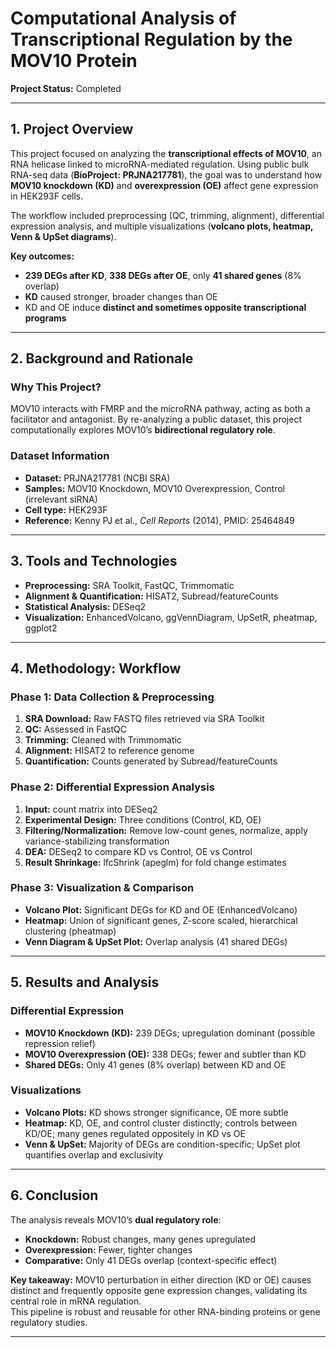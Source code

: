 # Computational Analysis of Transcriptional Regulation by the MOV10 Protein
**Project Status:** Completed

---

## 1. Project Overview

This project focused on analyzing the **transcriptional effects of MOV10**, an RNA helicase linked to microRNA-mediated regulation. Using public bulk RNA-seq data (**BioProject: PRJNA217781**), the goal was to understand how **MOV10 knockdown (KD)** and **overexpression (OE)** affect gene expression in HEK293F cells.

The workflow included preprocessing (QC, trimming, alignment), differential expression analysis, and multiple visualizations (**volcano plots, heatmap, Venn & UpSet diagrams**).

**Key outcomes:**
- **239 DEGs after KD**, **338 DEGs after OE**, only **41 shared genes** (8% overlap)
- **KD** caused stronger, broader changes than OE
- KD and OE induce **distinct and sometimes opposite transcriptional programs**

---

## 2. Background and Rationale

### Why This Project?

MOV10 interacts with FMRP and the microRNA pathway, acting as both a facilitator and antagonist. By re-analyzing a public dataset, this project computationally explores MOV10’s **bidirectional regulatory role**.

### Dataset Information

- **Dataset:** PRJNA217781 (NCBI SRA)
- **Samples:** MOV10 Knockdown, MOV10 Overexpression, Control (irrelevant siRNA)
- **Cell type:** HEK293F
- **Reference:** Kenny PJ et al., *Cell Reports* (2014), PMID: 25464849

---

## 3. Tools and Technologies

- **Preprocessing:** SRA Toolkit, FastQC, Trimmomatic
- **Alignment & Quantification:** HISAT2, Subread/featureCounts
- **Statistical Analysis:** DESeq2
- **Visualization:** EnhancedVolcano, ggVennDiagram, UpSetR, pheatmap, ggplot2

---

## 4. Methodology: Workflow

### Phase 1: Data Collection & Preprocessing

1. **SRA Download:** Raw FASTQ files retrieved via SRA Toolkit
2. **QC:** Assessed in FastQC
3. **Trimming:** Cleaned with Trimmomatic
4. **Alignment:** HISAT2 to reference genome
5. **Quantification:** Counts generated by Subread/featureCounts

### Phase 2: Differential Expression Analysis

1. **Input:** count matrix into DESeq2
2. **Experimental Design:** Three conditions (Control, KD, OE)
3. **Filtering/Normalization:** Remove low-count genes, normalize, apply variance-stabilizing transformation
4. **DEA:** DESeq2 to compare KD vs Control, OE vs Control
5. **Result Shrinkage:** lfcShrink (apeglm) for fold change estimates

### Phase 3: Visualization & Comparison

- **Volcano Plot:** Significant DEGs for KD and OE (EnhancedVolcano)
- **Heatmap:** Union of significant genes, Z-score scaled, hierarchical clustering (pheatmap)
- **Venn Diagram & UpSet Plot:** Overlap analysis (41 shared DEGs)

---

## 5. Results and Analysis

### Differential Expression

- **MOV10 Knockdown (KD):** 239 DEGs; upregulation dominant (possible repression relief)
- **MOV10 Overexpression (OE):** 338 DEGs; fewer and subtler than KD
- **Shared DEGs:** Only 41 genes (8% overlap) between KD and OE

### Visualizations

- **Volcano Plots:** KD shows stronger significance, OE more subtle
- **Heatmap:** KD, OE, and control cluster distinctly; controls between KD/OE; many genes regulated oppositely in KD vs OE
- **Venn & UpSet:** Majority of DEGs are condition-specific; UpSet plot quantifies overlap and exclusivity

---

## 6. Conclusion

The analysis reveals MOV10’s **dual regulatory role**:
- **Knockdown:** Robust changes, many genes upregulated
- **Overexpression:** Fewer, tighter changes
- **Comparative:** Only 41 DEGs overlap (context-specific effect)

**Key takeaway:** MOV10 perturbation in either direction (KD or OE) causes distinct and frequently opposite gene expression changes, validating its central role in mRNA regulation.  
This pipeline is robust and reusable for other RNA-binding proteins or gene regulatory studies.

---

